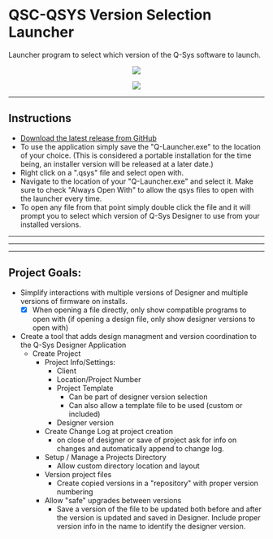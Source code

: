 # QSC-QSYS Version Selection Launcher
 Launcher program to select which version of the Q-Sys software to launch.
<!--
![screenshot](https://github.com/mckay115/QSC-QSYS-Launcher/blob/main/screenshots/icon.png?raw=true)
 -->
 <p align="center">
  <img src="https://github.com/mckay115/QSC-QSYS-Launcher/blob/main/screenshots/icon-small.png?raw=true" />
</p>

 
 <!--
![screenshot](https://raw.githubusercontent.com/mckay115/QSC-QSYS-Launcher/main/screenshots/choice2.png?token=ABXNU2J4JIVAESPW6NSTDMLBQU3ES)
-->

<p align="center">
  <img src="https://raw.githubusercontent.com/mckay115/QSC-QSYS-Launcher/main/screenshots/choice2.png?token=ABXNU2J4JIVAESPW6NSTDMLBQU3ES" />
</p>

---


## Instructions

- [Download the latest release from GitHub](https://github.com/mckay115/QSC-QSYS-Launcher/releases/latest)
- To use the application simply save the "Q-Launcher.exe" to the location of your choice. (This is considered a portable installation for the time being, an installer version will be released at a later date.)
- Right click on a ".qsys" file and select open with.
- Navigate to the location of your "Q-Launcher.exe" and select it. Make sure to check "Always Open With" to allow the qsys files to open with the launcher every time.
- To open any file from that point simply double click the file and it will prompt you to select which version of Q-Sys Designer to use from your installed versions.


---
---
---
## Project Goals:

- Simplify interactions with multiple versions of Designer and multiple versions of firmware on installs.
    - [x] When opening a file directly, only show compatible programs to open with (if opening a design file, only show designer versions to open with)
- Create a tool that adds design managment and version coordination to the Q-Sys Designer Application
    - Create Project
        - Project Info/Settings:
            - Client
            - Location/Project Number
            - Project Template
                - Can be part of designer version selection
                - Can also allow a template file to be used (custom or included)
            - Designer version
        - Create Change Log at project creation
            - on close of designer or save of project ask for info on changes and automatically append to change log.
        - Setup / Manage a Projects Directory
            - Allow custom directory location and layout
        - Version project files
            - Create copied versions in a "repository" with proper version numbering
        - Allow "safe" upgrades between versions
            - Save a version of the file to be updated both before and after the version is updated and saved in Designer. Include proper version info in the name to identify the designer version.